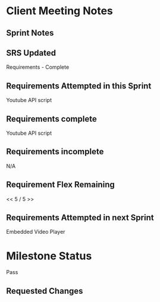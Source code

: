 
# Client Meeting Notes

## Sprint Notes

## SRS Updated

Requirements - Complete

## Requirements Attempted in this Sprint

Youtube API script

## Requirements complete

Youtube API script

## Requirements incomplete

N/A

## Requirement Flex Remaining

<< 5 / 5 >>

## Requirements Attempted in next Sprint

Embedded Video Player

# Milestone Status

Pass

## Requested Changes
